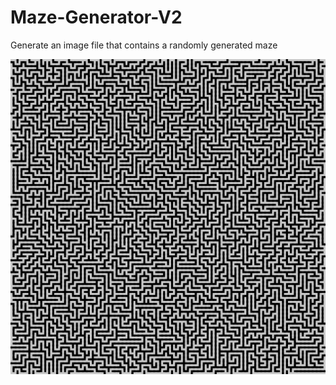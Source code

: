 # Maze-Generator-V2
Generate an image file that contains a randomly generated maze

![Maze](image.png)
